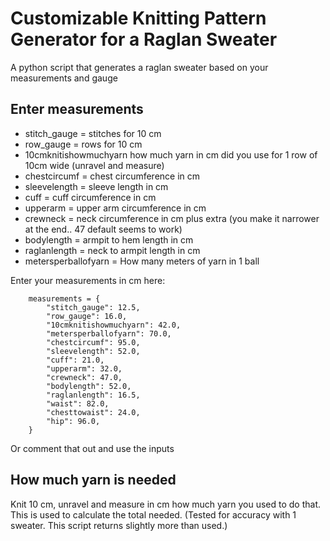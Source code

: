 #  Customizable Knitting Pattern Generator for a Raglan Sweater
A python script that generates a raglan sweater based on your measurements and gauge

## Enter measurements

- stitch_gauge =  stitches for 10 cm 
- row_gauge = rows for 10 cm 
- 10cmknitishowmuchyarn how much yarn in cm did you use for 1 row of 10cm wide (unravel and measure) 
- chestcircumf =  chest circumference in cm 
- sleevelength = sleeve length in cm
- cuff = cuff circumference in cm
- upperarm = upper arm circumference in cm
- crewneck = neck circumference in cm plus extra (you make it narrower at the end.. 47 default seems to work)
- bodylength = armpit to hem length in cm
- raglanlength = neck to armpit length in cm
- metersperballofyarn = How many meters of yarn in 1 ball



Enter your measurements in cm here:

        measurements = {
            "stitch_gauge": 12.5,
            "row_gauge": 16.0,
            "10cmknitishowmuchyarn": 42.0,
            "metersperballofyarn": 70.0,
            "chestcircumf": 95.0,
            "sleevelength": 52.0,
            "cuff": 21.0,
            "upperarm": 32.0,
            "crewneck": 47.0,
            "bodylength": 52.0,
            "raglanlength": 16.5,
            "waist": 82.0,
            "chesttowaist": 24.0,
            "hip": 96.0,
        }
Or comment that out and use the inputs

## How much yarn is needed

Knit 10 cm, unravel and measure in cm how much yarn you used to do that. This is used to calculate the total needed.
(Tested for accuracy with 1 sweater. This script returns slightly more than used.)
